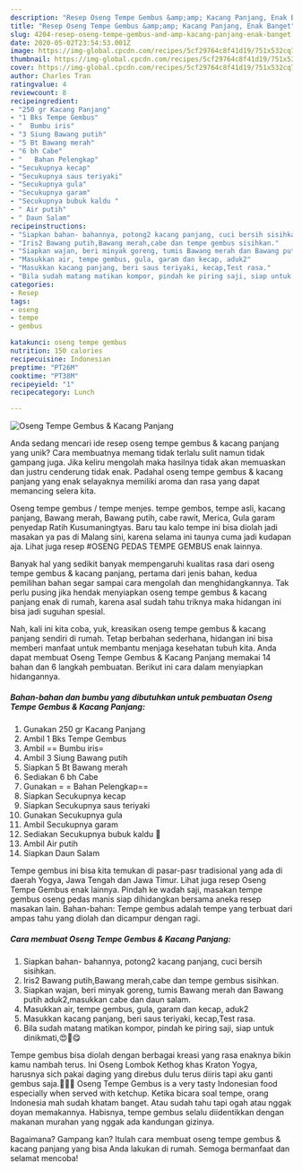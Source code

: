 ```yaml
---
description: "Resep Oseng Tempe Gembus &amp;amp; Kacang Panjang, Enak Banget"
title: "Resep Oseng Tempe Gembus &amp;amp; Kacang Panjang, Enak Banget"
slug: 4204-resep-oseng-tempe-gembus-and-amp-kacang-panjang-enak-banget
date: 2020-05-02T23:54:53.001Z
image: https://img-global.cpcdn.com/recipes/5cf29764c8f41d19/751x532cq70/oseng-tempe-gembus-kacang-panjang-foto-resep-utama.jpg
thumbnail: https://img-global.cpcdn.com/recipes/5cf29764c8f41d19/751x532cq70/oseng-tempe-gembus-kacang-panjang-foto-resep-utama.jpg
cover: https://img-global.cpcdn.com/recipes/5cf29764c8f41d19/751x532cq70/oseng-tempe-gembus-kacang-panjang-foto-resep-utama.jpg
author: Charles Tran
ratingvalue: 4
reviewcount: 8
recipeingredient:
- "250 gr Kacang Panjang"
- "1 Bks Tempe Gembus"
- "  Bumbu iris"
- "3 Siung Bawang putih"
- "5 Bt Bawang merah"
- "6 bh Cabe"
- "   Bahan Pelengkap"
- "Secukupnya kecap"
- "Secukupnya saus teriyaki"
- "Secukupnya gula"
- "Secukupnya garam"
- "Secukupnya bubuk kaldu "
- " Air putih"
- " Daun Salam"
recipeinstructions:
- "Siapkan bahan- bahannya, potong2 kacang panjang, cuci bersih sisihkan."
- "Iris2 Bawang putih,Bawang merah,cabe dan tempe gembus sisihkan."
- "Siapkan wajan, beri minyak goreng, tumis Bawang merah dan Bawang putih aduk2,masukkan cabe dan daun salam."
- "Masukkan air, tempe gembus, gula, garam dan kecap, aduk2"
- "Masukkan kacang panjang, beri saus teriyaki, kecap,Test rasa."
- "Bila sudah matang matikan kompor, pindah ke piring saji, siap untuk dinikmati,😍🤗😋"
categories:
- Resep
tags:
- oseng
- tempe
- gembus

katakunci: oseng tempe gembus 
nutrition: 150 calories
recipecuisine: Indonesian
preptime: "PT26M"
cooktime: "PT38M"
recipeyield: "1"
recipecategory: Lunch

---
```



![Oseng Tempe Gembus &amp; Kacang Panjang](https://img-global.cpcdn.com/recipes/5cf29764c8f41d19/751x532cq70/oseng-tempe-gembus-kacang-panjang-foto-resep-utama.jpg)

Anda sedang mencari ide resep oseng tempe gembus &amp; kacang panjang yang unik? Cara membuatnya memang tidak terlalu sulit namun tidak gampang juga. Jika keliru mengolah maka hasilnya tidak akan memuaskan dan justru cenderung tidak enak. Padahal oseng tempe gembus &amp; kacang panjang yang enak selayaknya memiliki aroma dan rasa yang dapat memancing selera kita.

Oseng tempe gembus / tempe menjes. tempe gembos, tempe asli, kacang panjang, Bawang merah, Bawang putih, cabe rawit, Merica, Gula garam penyedap Ratih Kusumaningtyas. Baru tau kalo tempe ini bisa diolah jadi masakan ya pas di Malang sini, karena selama ini taunya cuma jadi kudapan aja. Lihat juga resep #OSENG PEDAS TEMPE GEMBUS enak lainnya.

Banyak hal yang sedikit banyak mempengaruhi kualitas rasa dari oseng tempe gembus &amp; kacang panjang, pertama dari jenis bahan, kedua pemilihan bahan segar sampai cara mengolah dan menghidangkannya. Tak perlu pusing jika hendak menyiapkan oseng tempe gembus &amp; kacang panjang enak di rumah, karena asal sudah tahu triknya maka hidangan ini bisa jadi suguhan spesial.


Nah, kali ini kita coba, yuk, kreasikan oseng tempe gembus &amp; kacang panjang sendiri di rumah. Tetap berbahan sederhana, hidangan ini bisa memberi manfaat untuk membantu menjaga kesehatan tubuh kita. Anda dapat membuat Oseng Tempe Gembus &amp; Kacang Panjang memakai 14 bahan dan 6 langkah pembuatan. Berikut ini cara dalam menyiapkan hidangannya.

<!--inarticleads1-->

##### Bahan-bahan dan bumbu yang dibutuhkan untuk pembuatan Oseng Tempe Gembus &amp; Kacang Panjang:

1. Gunakan 250 gr Kacang Panjang
1. Ambil 1 Bks Tempe Gembus
1. Ambil  == Bumbu iris=
1. Ambil 3 Siung Bawang putih
1. Siapkan 5 Bt Bawang merah
1. Sediakan 6 bh Cabe
1. Gunakan  = = Bahan Pelengkap==
1. Siapkan Secukupnya kecap
1. Siapkan Secukupnya saus teriyaki
1. Gunakan Secukupnya gula
1. Ambil Secukupnya garam
1. Sediakan Secukupnya bubuk kaldu 🍄
1. Ambil  Air putih
1. Siapkan  Daun Salam


Tempe gembus ini bisa kita temukan di pasar-pasr tradisional yang ada di daerah Yogya, Jawa Tengah dan Jawa Timur. Lihat juga resep Oseng Tempe Gembus enak lainnya. Pindah ke wadah saji, masakan tempe gembus oseng pedas manis siap dihidangkan bersama aneka resep masakan lain. Bahan-bahan: Tempe gembus adalah tempe yang terbuat dari ampas tahu yang diolah dan dicampur dengan ragi. 

<!--inarticleads2-->

##### Cara membuat Oseng Tempe Gembus &amp; Kacang Panjang:

1. Siapkan bahan- bahannya, potong2 kacang panjang, cuci bersih sisihkan.
1. Iris2 Bawang putih,Bawang merah,cabe dan tempe gembus sisihkan.
1. Siapkan wajan, beri minyak goreng, tumis Bawang merah dan Bawang putih aduk2,masukkan cabe dan daun salam.
1. Masukkan air, tempe gembus, gula, garam dan kecap, aduk2
1. Masukkan kacang panjang, beri saus teriyaki, kecap,Test rasa.
1. Bila sudah matang matikan kompor, pindah ke piring saji, siap untuk dinikmati,😍🤗😋


Tempe gembus bisa diolah dengan berbagai kreasi yang rasa enaknya bikin kamu nambah terus. Ini Oseng Lombok Kethog khas Kraton Yogya, harusnya sich pakai daging yang direbus dulu terus diiris tapi aku ganti gembus saja.🤣😇🤭 Oseng Tempe Gembus is a very tasty Indonesian food especially when served with ketchup. Ketika bicara soal tempe, orang Indonesia mah sudah khatam banget. Atau sudah tahu tapi ogah atau nggak doyan memakannya. Habisnya, tempe gembus selalu diidentikkan dengan makanan murahan yang nggak ada kandungan gizinya. 

Bagaimana? Gampang kan? Itulah cara membuat oseng tempe gembus &amp; kacang panjang yang bisa Anda lakukan di rumah. Semoga bermanfaat dan selamat mencoba!
